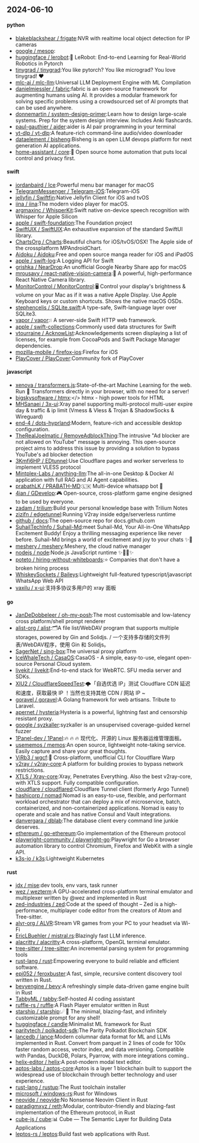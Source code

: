 ## 2024-06-10

#### python
* [blakeblackshear / frigate](https://github.com/blakeblackshear/frigate):NVR with realtime local object detection for IP cameras
* [google / mesop](https://github.com/google/mesop):
* [huggingface / lerobot](https://github.com/huggingface/lerobot):🤗 LeRobot: End-to-end Learning for Real-World Robotics in Pytorch
* [tinygrad / tinygrad](https://github.com/tinygrad/tinygrad):You like pytorch? You like micrograd? You love tinygrad! ❤️
* [mlc-ai / mlc-llm](https://github.com/mlc-ai/mlc-llm):Universal LLM Deployment Engine with ML Compilation
* [danielmiessler / fabric](https://github.com/danielmiessler/fabric):fabric is an open-source framework for augmenting humans using AI. It provides a modular framework for solving specific problems using a crowdsourced set of AI prompts that can be used anywhere.
* [donnemartin / system-design-primer](https://github.com/donnemartin/system-design-primer):Learn how to design large-scale systems. Prep for the system design interview. Includes Anki flashcards.
* [paul-gauthier / aider](https://github.com/paul-gauthier/aider):aider is AI pair programming in your terminal
* [yt-dlp / yt-dlp](https://github.com/yt-dlp/yt-dlp):A feature-rich command-line audio/video downloader
* [dataelement / bisheng](https://github.com/dataelement/bisheng):Bisheng is an open LLM devops platform for next generation AI applications.
* [home-assistant / core](https://github.com/home-assistant/core):🏡 Open source home automation that puts local control and privacy first.

#### swift
* [jordanbaird / Ice](https://github.com/jordanbaird/Ice):Powerful menu bar manager for macOS
* [TelegramMessenger / Telegram-iOS](https://github.com/TelegramMessenger/Telegram-iOS):Telegram-iOS
* [jellyfin / Swiftfin](https://github.com/jellyfin/Swiftfin):Native Jellyfin Client for iOS and tvOS
* [iina / iina](https://github.com/iina/iina):The modern video player for macOS.
* [argmaxinc / WhisperKit](https://github.com/argmaxinc/WhisperKit):Swift native on-device speech recognition with Whisper for Apple Silicon
* [apple / swift-foundation](https://github.com/apple/swift-foundation):The Foundation project
* [SwiftUIX / SwiftUIX](https://github.com/SwiftUIX/SwiftUIX):An exhaustive expansion of the standard SwiftUI library.
* [ChartsOrg / Charts](https://github.com/ChartsOrg/Charts):Beautiful charts for iOS/tvOS/OSX! The Apple side of the crossplatform MPAndroidChart.
* [Aidoku / Aidoku](https://github.com/Aidoku/Aidoku):Free and open source manga reader for iOS and iPadOS
* [apple / swift-log](https://github.com/apple/swift-log):A Logging API for Swift
* [grishka / NearDrop](https://github.com/grishka/NearDrop):An unofficial Google Nearby Share app for macOS
* [mrousavy / react-native-vision-camera](https://github.com/mrousavy/react-native-vision-camera):📸 A powerful, high-performance React Native Camera library.
* [MonitorControl / MonitorControl](https://github.com/MonitorControl/MonitorControl):🖥 Control your display's brightness & volume on your Mac as if it was a native Apple Display. Use Apple Keyboard keys or custom shortcuts. Shows the native macOS OSDs.
* [stephencelis / SQLite.swift](https://github.com/stephencelis/SQLite.swift):A type-safe, Swift-language layer over SQLite3.
* [vapor / vapor](https://github.com/vapor/vapor):💧 A server-side Swift HTTP web framework.
* [apple / swift-collections](https://github.com/apple/swift-collections):Commonly used data structures for Swift
* [vtourraine / AcknowList](https://github.com/vtourraine/AcknowList):Acknowledgements screen displaying a list of licenses, for example from CocoaPods and Swift Package Manager dependencies.
* [mozilla-mobile / firefox-ios](https://github.com/mozilla-mobile/firefox-ios):Firefox for iOS
* [PlayCover / PlayCover](https://github.com/PlayCover/PlayCover):Community fork of PlayCover

#### javascript
* [xenova / transformers.js](https://github.com/xenova/transformers.js):State-of-the-art Machine Learning for the web. Run 🤗 Transformers directly in your browser, with no need for a server!
* [bigskysoftware / htmx](https://github.com/bigskysoftware/htmx):</> htmx - high power tools for HTML
* [MHSanaei / 3x-ui](https://github.com/MHSanaei/3x-ui):Xray panel supporting multi-protocol multi-user expire day & traffic & ip limit (Vmess & Vless & Trojan & ShadowSocks & Wireguard)
* [end-4 / dots-hyprland](https://github.com/end-4/dots-hyprland):Modern, feature-rich and accessible desktop configuration.
* [TheRealJoelmatic / RemoveAdblockThing](https://github.com/TheRealJoelmatic/RemoveAdblockThing):The intrusive "Ad blocker are not allowed on YouTube" message is annoying. This open-source project aims to address this issue by providing a solution to bypass YouTube's ad blocker detection
* [3Kmfi6HP / EDtunnel](https://github.com/3Kmfi6HP/EDtunnel):Use Cloudflare pages and worker serverless to implement VLESS protocol
* [Mintplex-Labs / anything-llm](https://github.com/Mintplex-Labs/anything-llm):The all-in-one Desktop & Docker AI application with full RAG and AI Agent capabilities.
* [prabathLK / PRABATH-MD](https://github.com/prabathLK/PRABATH-MD):🇱🇰 Multi-device whatsapp bot 🎉
* [4ian / GDevelop](https://github.com/4ian/GDevelop):🎮 Open-source, cross-platform game engine designed to be used by everyone.
* [zadam / trilium](https://github.com/zadam/trilium):Build your personal knowledge base with Trilium Notes
* [zizifn / edgetunnel](https://github.com/zizifn/edgetunnel):Running V2ray inside edge/serverless runtime
* [github / docs](https://github.com/github/docs):The open-source repo for docs.github.com
* [SuhailTechInfo / Suhail-Md](https://github.com/SuhailTechInfo/Suhail-Md):meet Suhail-Md, Your All-in-One WhatsApp Excitement Buddy! Enjoy a thrilling messaging experience like never before. Suhail-Md brings a world of excitement and joy to your chats ✨🤖
* [meshery / meshery](https://github.com/meshery/meshery):Meshery, the cloud native manager
* [nodejs / node](https://github.com/nodejs/node):Node.js JavaScript runtime ✨🐢🚀✨
* [poteto / hiring-without-whiteboards](https://github.com/poteto/hiring-without-whiteboards):⭐️ Companies that don't have a broken hiring process
* [WhiskeySockets / Baileys](https://github.com/WhiskeySockets/Baileys):Lightweight full-featured typescript/javascript WhatsApp Web API
* [vaxilu / x-ui](https://github.com/vaxilu/x-ui):支持多协议多用户的 xray 面板

#### go
* [JanDeDobbeleer / oh-my-posh](https://github.com/JanDeDobbeleer/oh-my-posh):The most customisable and low-latency cross platform/shell prompt renderer
* [alist-org / alist](https://github.com/alist-org/alist):🗂️A file list/WebDAV program that supports multiple storages, powered by Gin and Solidjs. / 一个支持多存储的文件列表/WebDAV程序，使用 Gin 和 Solidjs。
* [SagerNet / sing-box](https://github.com/SagerNet/sing-box):The universal proxy platform
* [IceWhaleTech / CasaOS](https://github.com/IceWhaleTech/CasaOS):CasaOS - A simple, easy-to-use, elegant open-source Personal Cloud system.
* [livekit / livekit](https://github.com/livekit/livekit):End-to-end stack for WebRTC. SFU media server and SDKs.
* [XIU2 / CloudflareSpeedTest](https://github.com/XIU2/CloudflareSpeedTest):🌩「自选优选 IP」测试 Cloudflare CDN 延迟和速度，获取最快 IP ！当然也支持其他 CDN / 网站 IP ~
* [goravel / goravel](https://github.com/goravel/goravel):A Golang framework for web artisans. Tribute to Laravel.
* [apernet / hysteria](https://github.com/apernet/hysteria):Hysteria is a powerful, lightning fast and censorship resistant proxy.
* [google / syzkaller](https://github.com/google/syzkaller):syzkaller is an unsupervised coverage-guided kernel fuzzer
* [1Panel-dev / 1Panel](https://github.com/1Panel-dev/1Panel):🔥 🔥 🔥 现代化、开源的 Linux 服务器运维管理面板。
* [usememos / memos](https://github.com/usememos/memos):An open source, lightweight note-taking service. Easily capture and share your great thoughts.
* [ViRb3 / wgcf](https://github.com/ViRb3/wgcf):🚤 Cross-platform, unofficial CLI for Cloudflare Warp
* [v2ray / v2ray-core](https://github.com/v2ray/v2ray-core):A platform for building proxies to bypass network restrictions.
* [XTLS / Xray-core](https://github.com/XTLS/Xray-core):Xray, Penetrates Everything. Also the best v2ray-core, with XTLS support. Fully compatible configuration.
* [cloudflare / cloudflared](https://github.com/cloudflare/cloudflared):Cloudflare Tunnel client (formerly Argo Tunnel)
* [hashicorp / nomad](https://github.com/hashicorp/nomad):Nomad is an easy-to-use, flexible, and performant workload orchestrator that can deploy a mix of microservice, batch, containerized, and non-containerized applications. Nomad is easy to operate and scale and has native Consul and Vault integrations.
* [danvergara / dblab](https://github.com/danvergara/dblab):The database client every command line junkie deserves.
* [ethereum / go-ethereum](https://github.com/ethereum/go-ethereum):Go implementation of the Ethereum protocol
* [playwright-community / playwright-go](https://github.com/playwright-community/playwright-go):Playwright for Go a browser automation library to control Chromium, Firefox and WebKit with a single API.
* [k3s-io / k3s](https://github.com/k3s-io/k3s):Lightweight Kubernetes

#### rust
* [jdx / mise](https://github.com/jdx/mise):dev tools, env vars, task runner
* [wez / wezterm](https://github.com/wez/wezterm):A GPU-accelerated cross-platform terminal emulator and multiplexer written by @wez and implemented in Rust
* [zed-industries / zed](https://github.com/zed-industries/zed):Code at the speed of thought – Zed is a high-performance, multiplayer code editor from the creators of Atom and Tree-sitter.
* [alvr-org / ALVR](https://github.com/alvr-org/ALVR):Stream VR games from your PC to your headset via Wi-Fi
* [EricLBuehler / mistral.rs](https://github.com/EricLBuehler/mistral.rs):Blazingly fast LLM inference.
* [alacritty / alacritty](https://github.com/alacritty/alacritty):A cross-platform, OpenGL terminal emulator.
* [tree-sitter / tree-sitter](https://github.com/tree-sitter/tree-sitter):An incremental parsing system for programming tools
* [rust-lang / rust](https://github.com/rust-lang/rust):Empowering everyone to build reliable and efficient software.
* [epi052 / feroxbuster](https://github.com/epi052/feroxbuster):A fast, simple, recursive content discovery tool written in Rust.
* [bevyengine / bevy](https://github.com/bevyengine/bevy):A refreshingly simple data-driven game engine built in Rust
* [TabbyML / tabby](https://github.com/TabbyML/tabby):Self-hosted AI coding assistant
* [ruffle-rs / ruffle](https://github.com/ruffle-rs/ruffle):A Flash Player emulator written in Rust
* [starship / starship](https://github.com/starship/starship):☄🌌️ The minimal, blazing-fast, and infinitely customizable prompt for any shell!
* [huggingface / candle](https://github.com/huggingface/candle):Minimalist ML framework for Rust
* [paritytech / polkadot-sdk](https://github.com/paritytech/polkadot-sdk):The Parity Polkadot Blockchain SDK
* [lancedb / lance](https://github.com/lancedb/lance):Modern columnar data format for ML and LLMs implemented in Rust. Convert from parquet in 2 lines of code for 100x faster random access, vector index, and data versioning. Compatible with Pandas, DuckDB, Polars, Pyarrow, with more integrations coming..
* [helix-editor / helix](https://github.com/helix-editor/helix):A post-modern modal text editor.
* [aptos-labs / aptos-core](https://github.com/aptos-labs/aptos-core):Aptos is a layer 1 blockchain built to support the widespread use of blockchain through better technology and user experience.
* [rust-lang / rustup](https://github.com/rust-lang/rustup):The Rust toolchain installer
* [microsoft / windows-rs](https://github.com/microsoft/windows-rs):Rust for Windows
* [neovide / neovide](https://github.com/neovide/neovide):No Nonsense Neovim Client in Rust
* [paradigmxyz / reth](https://github.com/paradigmxyz/reth):Modular, contributor-friendly and blazing-fast implementation of the Ethereum protocol, in Rust
* [cube-js / cube](https://github.com/cube-js/cube):📊 Cube — The Semantic Layer for Building Data Applications
* [leptos-rs / leptos](https://github.com/leptos-rs/leptos):Build fast web applications with Rust.
